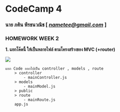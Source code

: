 # CodeCamp 4

### นาย ภคิน พีรธนวณิช  [ *nametee@gmail.com* ]
### HOMEWORK WEEK 2

**1. แยกโค๊ดนี้ ให้เป็นหลายไฟล์ ตามโครงสร้างของ MVC (+router)**

![](https://lh6.googleusercontent.com/lFubindWsnHK9__5HZro8eBGRyiZCtfHbd8Vg6d4vj2NEM7yyEGF8VLpwWELQAdqpYjK1jis9Asud8X0psjwNXEYRL0Q-htQK3Qd_1grbHBMLQfffe8MuVg5HEl5AER5FQ-Ca0vu)

```
แยก Code ออกไปเป็น controller , models , route 
    > controller
        - mainController.js
    > models
        - mainModel.js
    > public
    > route 
        - mainRoute.js
    app.js
```